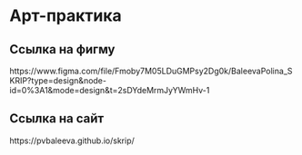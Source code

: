 <h1>Арт-практика</h1>
<h2>Ссылка на фигму</h2>
https://www.figma.com/file/Fmoby7M05LDuGMPsy2Dg0k/BaleevaPolina_SKRIP?type=design&node-id=0%3A1&mode=design&t=2sDYdeMrmJyYWmHv-1
<h2>Ссылка на сайт</h2>
https://pvbaleeva.github.io/skrip/
